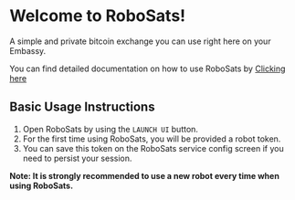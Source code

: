 # Welcome to RoboSats!

A simple and private bitcoin exchange you can use right here on your Embassy.

You can find detailed documentation on how to use RoboSats by [Clicking here](https://learn.robosats.com/)
## Basic Usage Instructions

1. Open RoboSats by using the `LAUNCH UI` button.
2. For the first time using RoboSats, you will be provided a robot token. 
3. You can save this token on the RoboSats service config screen if you need to persist your session.

**Note: It is strongly recommended to use a new robot every time when using RoboSats.**